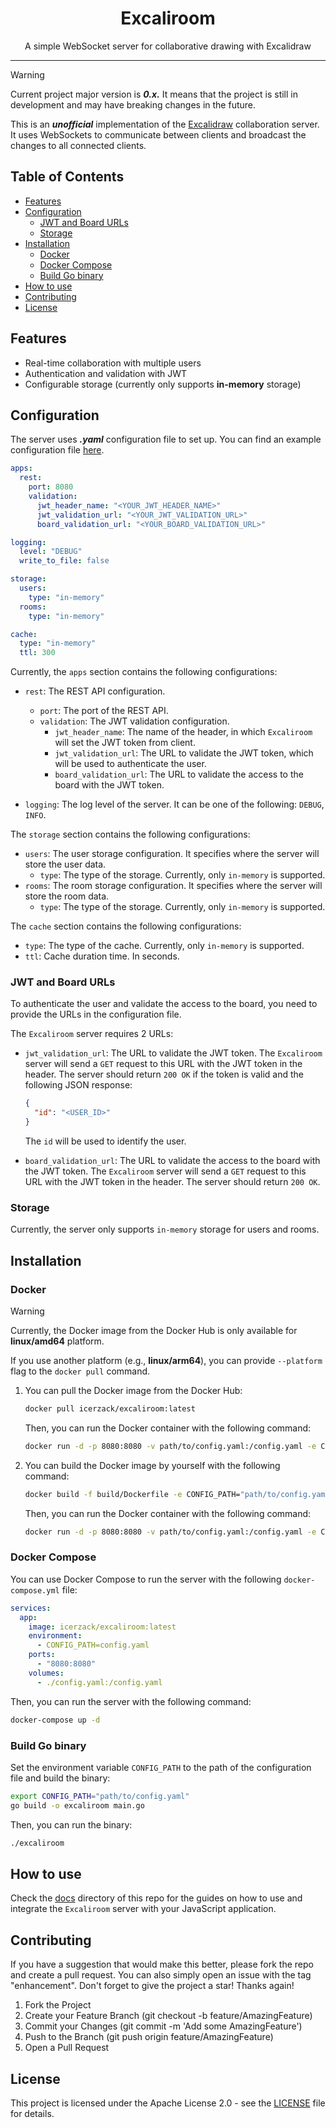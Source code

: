 <p align="center">
  <h1 align="center">Excaliroom</h1>
  <p align="center">A simple WebSocket server for collaborative drawing with Excalidraw</p>
</p>

---

>[!WARNING]
> Current project major version is _**0.x.**_ It means that the project is still in development and may have breaking changes in the future.

This is an _**unofficial**_ implementation of the [Excalidraw](https://excalidraw.com/) collaboration server. 
It uses WebSockets to communicate between clients and broadcast the changes to all connected clients.

## Table of Contents

- [Features](#features)
- [Configuration](#configuration)
    - [JWT and Board URLs](#jwt-and-board-urls)
    - [Storage](#storage)
- [Installation](#installation)
  - [Docker](#docker)
  - [Docker Compose](#docker-compose)
  - [Build Go binary](#build-go-binary)
- [How to use](#how-to-use)
- [Contributing](#contributing)
- [License](#license)

## Features

- Real-time collaboration with multiple users
- Authentication and validation with JWT
- Configurable storage (currently only supports **in-memory** storage)

## Configuration

The server uses **_.yaml_** configuration file to set up.
You can find an example configuration file [here](./config-example.yaml).

```yaml
apps:
  rest:
    port: 8080
    validation:
      jwt_header_name: "<YOUR_JWT_HEADER_NAME>"
      jwt_validation_url: "<YOUR_JWT_VALIDATION_URL>"
      board_validation_url: "<YOUR_BOARD_VALIDATION_URL>"

logging:
  level: "DEBUG"
  write_to_file: false

storage:
  users:
    type: "in-memory"
  rooms:
    type: "in-memory"

cache:
  type: "in-memory"
  ttl: 300
```

Currently, the `apps` section contains the following configurations:
- `rest`: The REST API configuration.
    - `port`: The port of the REST API.
    - `validation`: The JWT validation configuration.
        - `jwt_header_name`: The name of the header, in which `Excaliroom` will set the JWT token from client.
        - `jwt_validation_url`: The URL to validate the JWT token, which will be used to authenticate the user.
        - `board_validation_url`: The URL to validate the access to the board with the JWT token.
     
- `logging`: The log level of the server. It can be one of the following: `DEBUG`, `INFO`.

The `storage` section contains the following configurations:
- `users`: The user storage configuration. It specifies where the server will store the user data.
    - `type`: The type of the storage. Currently, only `in-memory` is supported.
- `rooms`: The room storage configuration. It specifies where the server will store the room data.
    - `type`: The type of the storage. Currently, only `in-memory` is supported.

The `cache` section contains the following configurations:
- `type`: The type of the cache. Currently, only `in-memory` is supported.
- `ttl`: Cache duration time. In seconds.

### JWT and Board URLs

To authenticate the user and validate the access to the board, you need to provide the URLs in the configuration file.

The `Excaliroom` server requires 2 URLs:
- `jwt_validation_url`: The URL to validate the JWT token. The `Excaliroom` server will send a `GET` request to this URL with the JWT token in the header. The server should return `200 OK` if the token is valid and the following JSON response:
    ```json
    {
      "id": "<USER_ID>"
    }
    ```
    The `id` will be used to identify the user.


- `board_validation_url`: The URL to validate the access to the board with the JWT token. The `Excaliroom` server will send a `GET` request to this URL with the JWT token in the header. The server should return `200 OK`.

### Storage

Currently, the server only supports `in-memory` storage for users and rooms.

## Installation

### Docker

>[!WARNING]
> Currently, the Docker image from the Docker Hub is only available for **linux/amd64** platform.
> 
> If you use another platform (e.g., **linux/arm64**), you can provide `--platform` flag to the `docker pull` command.

1. You can pull the Docker image from the Docker Hub:

    ```bash
    docker pull icerzack/excaliroom:latest
    ```

    Then, you can run the Docker container with the following command:

    ```bash
    docker run -d -p 8080:8080 -v path/to/config.yaml:/config.yaml -e CONFIG_PATH="/config.yaml" icerzack/excaliroom:latest
    ```

2. You can build the Docker image by yourself with the following command:

    ```bash
    docker build -f build/Dockerfile -e CONFIG_PATH="path/to/config.yaml" -t excaliroom .
    ```
        
    Then, you can run the Docker container with the following command:
    
    ```bash
    docker run -d -p 8080:8080 -v path/to/config.yaml:/config.yaml -e CONFIG_PATH="/config.yaml" excaliroom
    ```
   
### Docker Compose

You can use Docker Compose to run the server with the following `docker-compose.yml` file:

```yaml
services:
  app:
    image: icerzack/excaliroom:latest
    environment:
      - CONFIG_PATH=config.yaml
    ports:
      - "8080:8080"
    volumes:
      - ./config.yaml:/config.yaml
```

Then, you can run the server with the following command:

```bash
docker-compose up -d
```

### Build Go binary

Set the environment variable `CONFIG_PATH` to the path of the configuration file and build the binary:

```bash
export CONFIG_PATH="path/to/config.yaml"
go build -o excaliroom main.go
```

Then, you can run the binary:

```bash
./excaliroom
```

## How to use

Check the [docs](./docs) directory of this repo for the guides on how to use and integrate the `Excaliroom` server with your JavaScript application.

## Contributing

If you have a suggestion that would make this better, please fork the repo and create a pull request. You can also simply open an issue with the tag "enhancement". Don't forget to give the project a star! Thanks again!

1. Fork the Project
2. Create your Feature Branch (git checkout -b feature/AmazingFeature)
3. Commit your Changes (git commit -m 'Add some AmazingFeature')
4. Push to the Branch (git push origin feature/AmazingFeature)
5. Open a Pull Request

## License

This project is licensed under the Apache License 2.0 - see the [LICENSE](./LICENSE) file for details.

